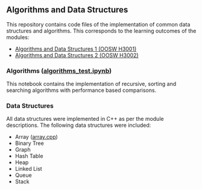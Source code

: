 ## Algorithms and Data Structures
This repository contains code files of the implementation of common data structures and algorithms. This corresponds to the learning outcomes of the modules: 
- [Algorithms and Data Structures 1 (OOSW H3001)](https://www.tudublin.ie/study/modules/oosw-h3001-algorithms-and-data-structures-1/)
- [Algorithms and Data Structures 2 (OOSW H3002)](https://www.tudublin.ie/study/modules/oosw-h3002-algorithms-and-data-structures-2/)

### Algorithms ([algorithms_test.ipynb](algorithms_test.ipynb))
This notebook contains the implementation of recursive, sorting and searching algorithms with performance based comparisons. 

### Data Structures 
All data structures were implemented in C++ as per the module descriptions. The following data structures were included:
- Array ([array.cpp](array.cpp))
- Binary Tree
- Graph
- Hash Table 
- Heap
- Linked List 
- Queue
- Stack  
